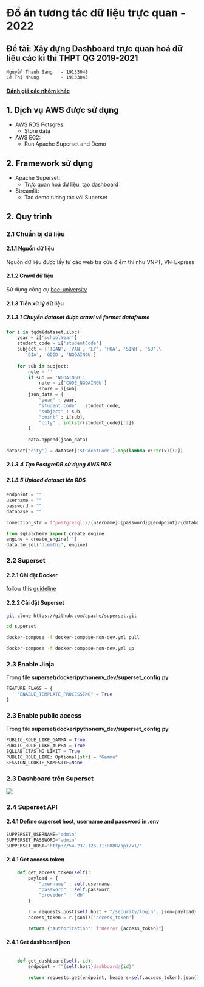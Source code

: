 # Đồ án tương tác dữ liệu trực quan - 2022
## Đề tài: Xây dựng Dashboard trực quan hoá dữ liệu các kì thi THPT QG 2019-2021

> 
    Nguyễn Thanh Sang   - 19133048
    Lê Thị Nhung        - 19133043


#### [Đánh giá các nhóm khác](#)

<!-- ## 1. Diagram 
![](./assets/pipeline.png) -->
## 1. Dịch vụ AWS được sử dụng
-   AWS RDS Potsgres:
    -   Store data
-   AWS EC2:
    -   Run Apache Superset and Demo

## 2. Framework sử dụng 
-   Apache Superset:
    - Trực quan hoá dự liệu, tạo dashboard
- Streamlit:
    - Tạo demo tương tác với Superset



## 2. Quy trình
### 2.1 Chuẩn bị dữ liệu
#### 2.1.1 Nguồn dữ liệu
Nguồn dữ liệu được lấy từ các web tra cứu điểm thi như VNPT, VN-Express

#### 2.1.2 Crawl dữ liệu
Sử dụng công cụ [bee-university](https://github.com/beecost/bee-university)

#### 2.1.3 Tiền xử lý dữ liệu
##### 2.1.3.1 Chuyển dataset được crawl về format dataframe
```python
for i in tqdm(dataset.iloc):
    year = i['schoolYear']
    student_code = i['studentCode']
    subject = ['TOAN', 'VAN', 'LY', 'HOA', 'SINH', 'SU',\
       'DIA', 'GDCD', 'NGOAINGU']
    
    for sub in subject:
        note = ''
        if sub == 'NGOAINGU':
            note = i['CODE_NGOAINGU']
            score = i[sub]
        json_data = {
            "year" : year,
            "student_code" : student_code,
            "subject" : sub,
            "point" : i[sub],
            "city" : int(str(student_code)[:2])
        }
        
        data.append(json_data)

dataset['city'] = dataset['studentCode'].map(lambda x:str(x)[:2])
```
##### 2.1.3.4 Tạo PostgreDB sử dụng AWS RDS

##### 2.1.3.5 Upload dataset lên RDS
```python
endpoint = ""
username = ""
password = ""
database = ""

conection_str = f"postgresql://{username}:{password}@{endpoint}/{database}"

from sqlalchemy import create_engine
engine = create_engine('')
data.to_sql('diemthi', engine)
```

### 2.2 Superset
#### 2.2.1 Cài đặt Docker
follow this [guideline]()
#### 2.2.2 Cài đặt Superset
```bash
git clone https://github.com/apache/superset.git

cd superset

docker-compose -f docker-compose-non-dev.yml pull

docker-compose -f docker-compose-non-dev.yml up
```
### 2.3 Enable Jinja

Trong file **superset/docker/pythonenv_dev/superset_config.py**

```python 
FEATURE_FLAGS = {
    "ENABLE_TEMPLATE_PROCESSING" = True 
}
```
### 2.3 Enable public access
Trong file **superset/docker/pythonenv_dev/superset_config.py**

```python
PUBLIC_ROLE_LIKE_GAMMA = True
PUBLIC_ROLE_LIKE_ALPHA = True
SQLLAB_CTAS_NO_LIMIT = True
PUBLIC_ROLE_LIKE: Optional[str] = "Gamma"
SESSION_COOKIE_SAMESITE=None
```



### 2.3 Dashboard trên Superset
![](./assets/dashboard.gif)

### 2.4 Superset API 
#### 2.4.1 Define superset host, username and password in .env
```py
SUPPERSET_USERNAME="admin"
SUPPERSET_PASSWORD="admin"
SUPPERSET_HOST="http://54.237.126.11:8088/api/v1/"
```
#### 2.4.1 Get access token
```python
    def get_access_token(self):
        payload = {
            "username" : self.username,
            "password" : self.password,
            "provider" : "db"
        }

        r = requests.post(self.host + "/security/login", json=payload)
        access_token = r.json()['access_token']

        return {"Authorization": f"Bearer {access_token}"}
```

#### 2.4.1 Get dashboard json
```py
    
    def get_dashboard(self, id):
        endpoint = f"{self.host}dashboard/{id}"

        return requests.get(endpoint, headers=self.access_token).json()
    
```